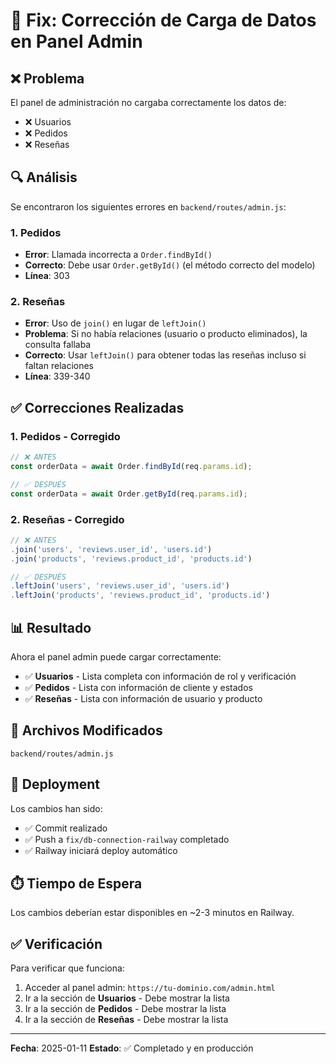 # 🔧 Fix: Corrección de Carga de Datos en Panel Admin

## ❌ Problema
El panel de administración no cargaba correctamente los datos de:
- ❌ Usuarios
- ❌ Pedidos
- ❌ Reseñas

## 🔍 Análisis
Se encontraron los siguientes errores en `backend/routes/admin.js`:

### 1. **Pedidos**
- **Error**: Llamada incorrecta a `Order.findById()` 
- **Correcto**: Debe usar `Order.getById()` (el método correcto del modelo)
- **Línea**: 303

### 2. **Reseñas**
- **Error**: Uso de `join()` en lugar de `leftJoin()`
- **Problema**: Si no había relaciones (usuario o producto eliminados), la consulta fallaba
- **Correcto**: Usar `leftJoin()` para obtener todas las reseñas incluso si faltan relaciones
- **Línea**: 339-340

## ✅ Correcciones Realizadas

### 1. Pedidos - Corregido

```javascript
// ❌ ANTES
const orderData = await Order.findById(req.params.id);

// ✅ DESPUÉS  
const orderData = await Order.getById(req.params.id);
```

### 2. Reseñas - Corregido

```javascript
// ❌ ANTES
.join('users', 'reviews.user_id', 'users.id')
.join('products', 'reviews.product_id', 'products.id')

// ✅ DESPUÉS
.leftJoin('users', 'reviews.user_id', 'users.id')
.leftJoin('products', 'reviews.product_id', 'products.id')
```

## 📊 Resultado

Ahora el panel admin puede cargar correctamente:
- ✅ **Usuarios** - Lista completa con información de rol y verificación
- ✅ **Pedidos** - Lista con información de cliente y estados
- ✅ **Reseñas** - Lista con información de usuario y producto

## 📁 Archivos Modificados

```
backend/routes/admin.js
```

## 🚀 Deployment

Los cambios han sido:
- ✅ Commit realizado
- ✅ Push a `fix/db-connection-railway` completado
- ✅ Railway iniciará deploy automático

## ⏱️ Tiempo de Espera

Los cambios deberían estar disponibles en ~2-3 minutos en Railway.

## ✅ Verificación

Para verificar que funciona:
1. Acceder al panel admin: `https://tu-dominio.com/admin.html`
2. Ir a la sección de **Usuarios** - Debe mostrar la lista
3. Ir a la sección de **Pedidos** - Debe mostrar la lista
4. Ir a la sección de **Reseñas** - Debe mostrar la lista

---

**Fecha**: 2025-01-11
**Estado**: ✅ Completado y en producción
